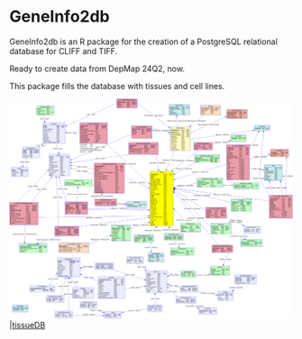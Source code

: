 # GeneInfo2db

GeneInfo2db is an R package for the creation of a PostgreSQL relational database for CLIFF and TIFF.

Ready to create data from DepMap 24Q2, now.

This package fills the database with tissues and cell lines.

![celllineDB](data-raw/DB_structure/celllineDB.png)
|[tissueDB](data-raw/DB_structure/tissueDB.png)
